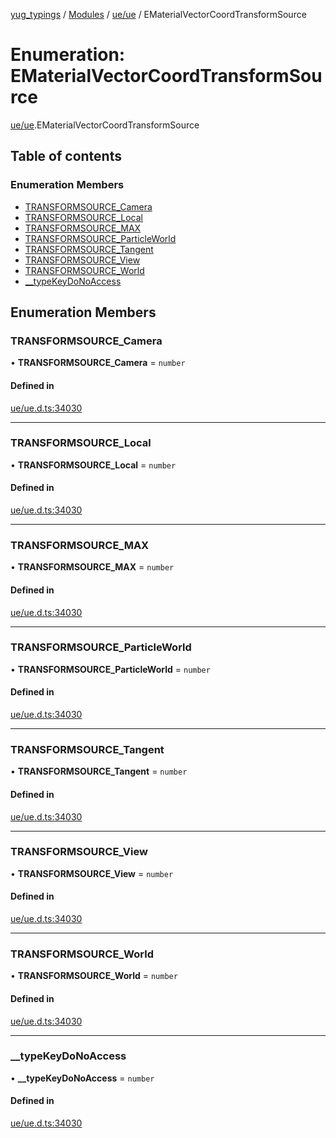 [yug_typings](../README.md) / [Modules](../modules.md) / [ue/ue](../modules/ue_ue.md) / EMaterialVectorCoordTransformSource

# Enumeration: EMaterialVectorCoordTransformSource

[ue/ue](../modules/ue_ue.md).EMaterialVectorCoordTransformSource

## Table of contents

### Enumeration Members

- [TRANSFORMSOURCE\_Camera](ue_ue.EMaterialVectorCoordTransformSource.md#transformsource_camera)
- [TRANSFORMSOURCE\_Local](ue_ue.EMaterialVectorCoordTransformSource.md#transformsource_local)
- [TRANSFORMSOURCE\_MAX](ue_ue.EMaterialVectorCoordTransformSource.md#transformsource_max)
- [TRANSFORMSOURCE\_ParticleWorld](ue_ue.EMaterialVectorCoordTransformSource.md#transformsource_particleworld)
- [TRANSFORMSOURCE\_Tangent](ue_ue.EMaterialVectorCoordTransformSource.md#transformsource_tangent)
- [TRANSFORMSOURCE\_View](ue_ue.EMaterialVectorCoordTransformSource.md#transformsource_view)
- [TRANSFORMSOURCE\_World](ue_ue.EMaterialVectorCoordTransformSource.md#transformsource_world)
- [\_\_typeKeyDoNoAccess](ue_ue.EMaterialVectorCoordTransformSource.md#__typekeydonoaccess)

## Enumeration Members

### TRANSFORMSOURCE\_Camera

• **TRANSFORMSOURCE\_Camera** = `number`

#### Defined in

[ue/ue.d.ts:34030](https://github.com/YugMetaverse/yug_typings/blob/b7d9b19/ue/ue.d.ts#L34030)

___

### TRANSFORMSOURCE\_Local

• **TRANSFORMSOURCE\_Local** = `number`

#### Defined in

[ue/ue.d.ts:34030](https://github.com/YugMetaverse/yug_typings/blob/b7d9b19/ue/ue.d.ts#L34030)

___

### TRANSFORMSOURCE\_MAX

• **TRANSFORMSOURCE\_MAX** = `number`

#### Defined in

[ue/ue.d.ts:34030](https://github.com/YugMetaverse/yug_typings/blob/b7d9b19/ue/ue.d.ts#L34030)

___

### TRANSFORMSOURCE\_ParticleWorld

• **TRANSFORMSOURCE\_ParticleWorld** = `number`

#### Defined in

[ue/ue.d.ts:34030](https://github.com/YugMetaverse/yug_typings/blob/b7d9b19/ue/ue.d.ts#L34030)

___

### TRANSFORMSOURCE\_Tangent

• **TRANSFORMSOURCE\_Tangent** = `number`

#### Defined in

[ue/ue.d.ts:34030](https://github.com/YugMetaverse/yug_typings/blob/b7d9b19/ue/ue.d.ts#L34030)

___

### TRANSFORMSOURCE\_View

• **TRANSFORMSOURCE\_View** = `number`

#### Defined in

[ue/ue.d.ts:34030](https://github.com/YugMetaverse/yug_typings/blob/b7d9b19/ue/ue.d.ts#L34030)

___

### TRANSFORMSOURCE\_World

• **TRANSFORMSOURCE\_World** = `number`

#### Defined in

[ue/ue.d.ts:34030](https://github.com/YugMetaverse/yug_typings/blob/b7d9b19/ue/ue.d.ts#L34030)

___

### \_\_typeKeyDoNoAccess

• **\_\_typeKeyDoNoAccess** = `number`

#### Defined in

[ue/ue.d.ts:34030](https://github.com/YugMetaverse/yug_typings/blob/b7d9b19/ue/ue.d.ts#L34030)
